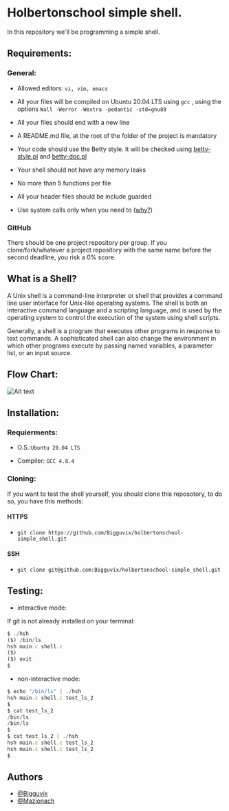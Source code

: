 # Holbertonschool simple shell.

In this repository we'll be programming a simple shell.

## Requirements:

### General:
- Allowed editors: `vi, vim, emacs`

- All your files will be compiled on Ubuntu 20.04 LTS using `gcc` , using the options `Wall -Werror -Wextra -pedantic -std=gnu89`

- All your files should end with a new line

- A README.md file, at the root of the folder of the project is mandatory

- Your code should use the Betty style. It will be checked using [betty-style.pl](https://github.com/hs-hq/Betty/blob/main/betty-style.pl) and [betty-doc.pl](https://github.com/hs-hq/Betty/blob/main/betty-doc.pl)

- Your shell should not have any memory leaks

- No more than 5 functions per file

- All your header files should be include guarded

- Use system calls only when you need to ([why?](https://www.quora.com/Why-are-system-calls-expensive-in-operating-systems))

### GitHub

There should be one project repository per group. If you clone/fork/whatever a project repository with the same name before the second deadline, you risk a 0% score.

## What is a Shell?

A Unix shell is a command-line interpreter or shell that provides a command line user interface for Unix-like operating systems. The shell is both an interactive command language and a scripting language, and is used by the operating system to control the execution of the system using shell scripts.

Generally, a shell is a program that executes other programs in response to text commands. A sophisticated shell can also change the environment in which other programs execute by passing named variables, a parameter list, or an input source.
## Flow Chart:

![Alt text](https://i.postimg.cc/HnckD8bc/609bd8d4-a0f8-4d75-83cb-80fc83db7696.jpg)


## Installation:

### Requierments:

- O.S.:`Ubuntu 20.04 LTS`

- Compiler: `GCC 4.8.4`

### Cloning:

If you want to test the shell yourself, you should clone this reposotory, to do so, you have this methods:

#### HTTPS

- `git clone https://github.com/Bigguvix/holbertonschool-simple_shell.git`

#### SSH

- `git clone git@github.com:Bigguvix/holbertonschool-simple_shell.git`
    
## Testing:

- interactive mode:

If git is not already installed on your terminal:

```javascript
$ ./hsh
($) /bin/ls
hsh main.c shell.c
($)
($) exit
$
```
- non-interactive mode:

```javascript
$ echo "/bin/ls" | ./hsh
hsh main.c shell.c test_ls_2
$
$ cat test_ls_2
/bin/ls
/bin/ls
$
$ cat test_ls_2 | ./hsh
hsh main.c shell.c test_ls_2
hsh main.c shell.c test_ls_2
$
```


## Authors
- [@Bigguvix](https://www.github.com/Bigguvix)
- [@Mazionach](https://github.com/Mazionach)


